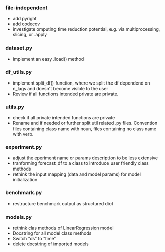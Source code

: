 ### file-independent
* add pyright
* add codecov
* investigate omputing time reduction potential, e.g. via multiprocessing, slicing, or .apply

### dataset.py
* implement an easy .load() method

### df_utils.py
* implement split_df() function, where we split the df dependend on n_lags and doesn't become visible to the user
* Review if all functions intended private are private. 

### utils.py
* check if all private intended functions are private
* Rename and if needed or further split util related .py files. Convention files containing class name with noun, files containing no class name with verb. 

### experiment.py
* adjust the eperiment name or params description to be less extensive
* tranforming forecast_df to a class to introduce user friendly class methods
* rethink the input mapping (data and model params) for model initialization

### benchmark.py
* restructure benchmark output as structured dict

### models.py
* rethink clas methods of LinearRegression model
* Docstring for all model class methods
* Switch “ds” to “time”
* delete docstring of imported models 

